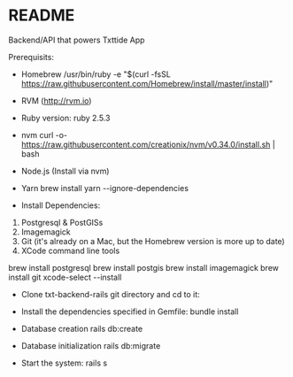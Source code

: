# README

Backend/API that powers Txttide App

Prerequisits:
 * Homebrew
 /usr/bin/ruby -e "$(curl -fsSL https://raw.githubusercontent.com/Homebrew/install/master/install)"
 
 * RVM (http://rvm.io)

 * Ruby version: ruby 2.5.3

 * nvm
 curl -o- https://raw.githubusercontent.com/creationix/nvm/v0.34.0/install.sh | bash

 * Node.js (Install via nvm)
 
 * Yarn
 brew install yarn --ignore-dependencies
 
 * Install Dependencies:
  1. Postgresql & PostGISs
  2. Imagemagick
  3. Git (it's already on a Mac, but the Homebrew version is more up to date)
  4. XCode command line tools
  
  brew install postgresql
  brew install postgis
  brew install imagemagick
  brew install git
  xcode-select --install
  
  * Clone txt-backend-rails git directory and cd to it:
 
  * Install the dependencies specified in Gemfile:
  bundle install
  
  * Database creation
  rails db:create
  
  * Database initialization
  rails db:migrate
  
  * Start the system:
  rails s

